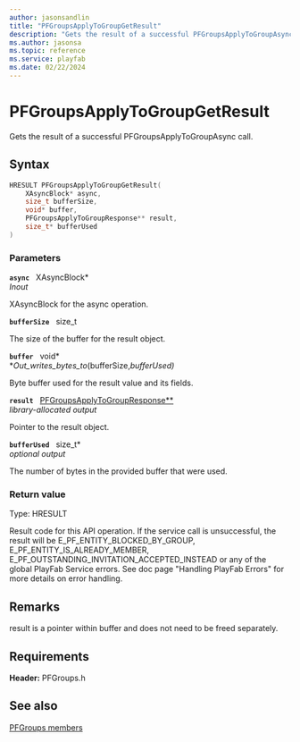 ```yaml
---
author: jasonsandlin
title: "PFGroupsApplyToGroupGetResult"
description: "Gets the result of a successful PFGroupsApplyToGroupAsync call."
ms.author: jasonsa
ms.topic: reference
ms.service: playfab
ms.date: 02/22/2024
---
```


# PFGroupsApplyToGroupGetResult  

Gets the result of a successful PFGroupsApplyToGroupAsync call.  

## Syntax  
  
```cpp
HRESULT PFGroupsApplyToGroupGetResult(  
    XAsyncBlock* async,  
    size_t bufferSize,  
    void* buffer,  
    PFGroupsApplyToGroupResponse** result,  
    size_t* bufferUsed  
)  
```  
  
### Parameters  
  
**`async`** &nbsp; XAsyncBlock*  
*_Inout_*  
  
XAsyncBlock for the async operation.  
  
**`bufferSize`** &nbsp; size_t  
  
The size of the buffer for the result object.  
  
**`buffer`** &nbsp; void*  
*_Out_writes_bytes_to_(bufferSize,*bufferUsed)*  
  
Byte buffer used for the result value and its fields.  
  
**`result`** &nbsp; [PFGroupsApplyToGroupResponse**](../../pfgroupstypes/structs/pfgroupsapplytogroupresponse.md)  
*library-allocated output*  
  
Pointer to the result object.  
  
**`bufferUsed`** &nbsp; size_t*  
*optional output*  
  
The number of bytes in the provided buffer that were used.  
  
  
### Return value
Type: HRESULT
  
Result code for this API operation. If the service call is unsuccessful, the result will be E_PF_ENTITY_BLOCKED_BY_GROUP, E_PF_ENTITY_IS_ALREADY_MEMBER, E_PF_OUTSTANDING_INVITATION_ACCEPTED_INSTEAD or any of the global PlayFab Service errors. See doc page "Handling PlayFab Errors" for more details on error handling.
  
## Remarks  
  
result is a pointer within buffer and does not need to be freed separately.
  
## Requirements  
  
**Header:** PFGroups.h
  
## See also  
[PFGroups members](../pfgroups_members.md)  

  
  

